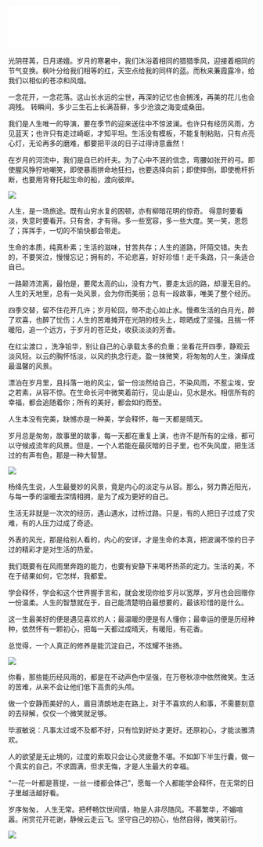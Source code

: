<iframe frameborder="no" border="0" marginwidth="0" marginheight="0" width=230 height=86 src="//music.163.com/outchain/player?type=2&id=423314746&auto=1&height=66"></iframe>

光阴荏苒，日月递嬗。岁月的寒暑中，我们沐浴着相同的猎猎季风，迎接着相同的节气变换。枫叶分给我们相等的红，天空点给我的同样的蓝。而秋来蒹霞露冷，给我们以相似的苍凉和风烟。

一念花开，一念花落。这山长水远的尘世，再深的记忆也会搁浅，再美的花儿也会凋残。 转瞬间，多少三生石上长满苔藓，多少沧浪之海变成桑田。

我们是人生唯一的导演，要在季节的迎来送往中不惊波澜。也许只有经历风雨，方见蓝天；也许只有走过崎岖，才知平坦。生活没有模板，不能复制粘贴，只有点亮心灯，无论再多的磨难，都要把平淡的日子过得诗意盎然！

在岁月的河流中，我们是自已的纤夫。为了心中不泯的信念，弯腰如张开的弓。即使腥风狰狞地嘲笑，即使暴雨拼命地狂扫，也要选择向前；即使摔倒，即使桅杆折断，也要用背脊托起生命的船，渡向彼岸。

![](./fab617238a6ba928af73523a9b3268b.jpg)

人生，是一场旅途。既有山穷水复的困顿，亦有柳暗花明的惊奇。 得意时要看淡，失意时要看开。只有舍，才有得。多一些宽容，多一些大度。笑一笑，恩怨了；挥挥手，一切的不愉快都会带走。

生命的本质，纯真朴素；生活的滋味，甘苦共存；人生的道路，阡陌交错。失去的，不要哭泣，慢慢忘记；拥有的，不论悲喜，好好珍惜！走千条路，只一条适合自已。

一路颠沛流离，最怕是，要爬太高的山，没有力气，要走太远的路，却漫无目的。人生的天地里，总有一处风景，会为你而美丽；总有一段故事，唯美了整个经历。

四季交替，留不住花开几许；岁月轮回，带不走心如止水。慢煮生活的白月光，醉了欢喜，也醉了忧伤；人生的苦难摊开在光阴的枝头上，晾晒成了坚强。且揣一怀暖阳，追一个远方，于岁月的苍茫处，收获淡淡的芳香。

在红尘渡口 ，洗净铅华，别让自己的心承载太多的负重；坐看花开四季，静观云淡风轻。以云的胸怀恬淡，以风的执念行走。盈一抹微笑，将匆匆的人生，演绎成最温馨的风景。

漂泊在岁月里，且抖落一地的风尘，留一份淡然给自己，不染风雨，不惹尘埃，安之若素，从容不惊。在生命长河中微笑着前行，见山是山，见水是水。相信所有的幸福，都会追随着你；所有的美好，都会如约而至。

人生本没有完美，缺憾亦是一种美，学会释怀，每一天都是晴天。

岁月总是匆匆，故事里的故事，每一天都在重复上演，也许不是所有的尘缘，都可以守候成流年的风景。但是，一个人若能在最灰暗的日子里，也不失风度，把生活过的有声有色，那是一种大智慧。

![](./ead6b38e7ceb61fd552d76d9c15f102.jpg)

杨绛先生说，人生最曼妙的风景，竟是内心的淡定与从容。那么，努力靠近阳光，与每一季的温暖去深情相拥，是为了成为更好的自己。

生活无非就是一次次的经历，遇山遇水，过桥过路。只是，有的人把日子过成了灾难，有的人压力过成了奇迹。

外表的风光，那是给别人看的，内心的安详，才是生命的本真，把波澜不惊的日子过的精彩才是对生活的热爱。

我们既要有在风雨里奔跑的能力，也要有安静下来喝杯热茶的定力。生活的美，不在于结果如何，它怎样，我都爱。

学会释怀，学会和这个世界握手言和，就会发现你给岁月以宽厚，岁月也会回赠你一份温柔。人生的智慧就在于，自己能清楚明白最想要的，最该珍惜的是什么。

这一生最美好的便是遇见喜欢的人；最温暖的便是有人懂你；最幸运的便是历经种种，依然怀有一颗初心，把每一天都过成晴天，有暖阳，有花香。

总觉得，一个人真正的修养是能沉淀自己，不炫耀不张扬。

![](./f850f71630c56aa77120db635720e5b.jpg)

你看，那些能历经风雨的，都是在不动声色中坚强，在万卷秋凉中依然微笑。生活的苦难，从来不会让他们低下高贵的头颅。

做一个安静而美好的人，眉目清朗地走在路上，对于不喜欢的人和事，不需要刻意的去辩解，仅仅一个微笑就足够。

毕淑敏说：凡事太过或不及都不好，只有恰到好处才更好。还原初心，才能淡雅清欢。

人的欲望是无止境的，过度的索取只会让心灵疲惫不堪。不如卸下半生行囊，做一个真实的自己，不求圆满，但求无悔，才是人生最大的幸福。

“一花一叶都是菩提，一丝一缕都会体己”，愿每一个人都能学会释怀，在无常的日子里越活越好看。

岁序匆匆， 人生无常。把杯畅饮世间情，物是人非尽随风。不慕繁华，不媚喧嚣。闲赏花开花谢，静候云走云飞。坚守自己的初心，怡然自得，微笑前行。

![](./aa52e7a0aa8e690699d9e3549ad5acd.jpg)
